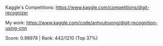 Kaggle's Competitions: https://www.kaggle.com/competitions/digit-recognizer

My work: https://www.kaggle.com/code/anhvutruong/digit-recognition-using-cnn

Score: 0.98978 | Rank: 442/1210 (Top 37%)
